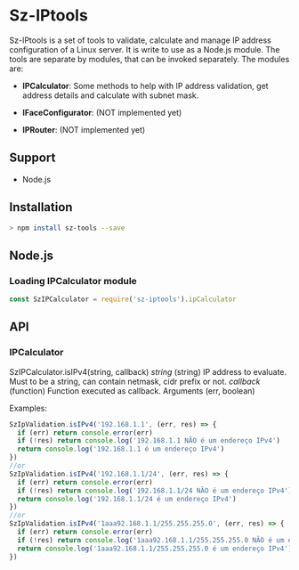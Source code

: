 # Sz-IPtools

Sz-IPtools is a set of tools to validate, calculate and manage IP address configuration of a Linux server. It is write to use as a Node.js module. The tools are separate by modules, that can be invoked separately. The modules are:

 * <b>IPCalculator</b>: Some methods to help with IP address validation, get address details and calculate with subnet mask.

 * <b>IFaceConfigurator</b>: (NOT implemented yet)

 * <b>IPRouter</b>: (NOT implemented yet)

## Support

 * Node.js
 
## Installation

```sh
> npm install sz-tools --save
```

## Node.js

 ### Loading IPCalculator module
 ```javascript
 const SzIPCalculator = require('sz-iptools').ipCalculator
 ```

## API

### IPCalculator

SzIPCalculator.isIPv4(string, callback)
*string* (string) IP address to evaluate. Must to be a string, can contain netmask, cidr prefix or not.
*callback* (function) Function executed as callback. Arguments (err, boolean)

Examples:
```javascript
SzIpValidation.isIPv4('192.168.1.1', (err, res) => {
  if (err) return console.error(err)
  if (!res) return console.log('192.168.1.1 NÃO é um endereço IPv4')
  return console.log('192.168.1.1 é um endereço IPv4')
})
//or
SzIpValidation.isIPv4('192.168.1.1/24', (err, res) => {
  if (err) return console.error(err)
  if (!res) return console.log('192.168.1.1/24 NÃO é um endereço IPv4')
  return console.log('192.168.1.1/24 é um endereço IPv4')
})
//or
SzIpValidation.isIPv4('1aaa92.168.1.1/255.255.255.0', (err, res) => {
  if (err) return console.error(err)
  if (!res) return console.log('1aaa92.168.1.1/255.255.255.0 NÃO é um endereço IPv4')
  return console.log('1aaa92.168.1.1/255.255.255.0 é um endereço IPv4')
})
```
